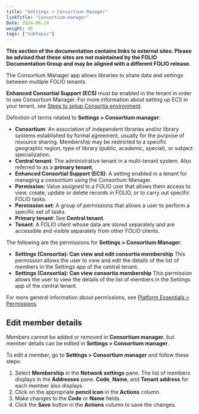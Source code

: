 ```yaml
---
title: "Settings > Consortium Manager"
linkTitle: "Consortium-manager"
Date: 2024-06-24
weight: 45
tags: ["subtopic"]
---
```



**This section of the documentation contains links to external sites. Please be advised that these sites are not maintained by the FOLIO Documentation Group and may be aligned with a different FOLIO release.**


The Consortium Manager app allows libraries to share data and settings between multiple FOLIO tenants. 


**Enhanced Consortial Support (ECS)** must be enabled in the tenant in order to use Consortium Manager. For more information about setting up ECS in your tenant, see [Steps to setup Consortia environment](https://wiki.folio.org/display/FOLIJET/Steps+to+setup+Consortia+env).


Definition of terms related to **Settings \> Consortium manager**:


* **Consortium**: An association of independent libraries and/or library systems established by formal agreement, usually for the purpose of resource sharing. Membership may be restricted to a specific geographic region, type of library (public, academic, special), or subject specialization.
* **Central tenant**: The administrative tenant in a multi-tenant system. Also referred to as a **primary tenant**, 
* **Enhanced Consortial Support (ECS)**: A setting enabled in a tenant for managing a consortium using the Consortium Manager.
* **Permission**: Value assigned to a FOLIO user that allows them access to view, create, update or delete records in FOLIO, or to carry out specific FOLIO tasks.
* **Permission set**: A group of permissions that allows a user to perform a specific set of tasks.
* **Primary tenant**: See **Central tenant**.
* **Tenant**: A FOLIO client whose data are stored separately and are accessible and visible separately from other FOLIO clients. 


The following are the permissions for **Settings \> Consortium Manager**:


* **Settings (Consortia): Can view and edit consortia membership** This permission allows the user to view and edit the details of the list of members in the Settings app of the central tenant.
* **Settings (Consortia): Can view consortia membership** This permission allows the user to view the details of the list of members in the Settings app of the central tenant.

For more general information about permissions, see [Platform Essentials \> Permissions](../../platform-essentials/permissions/).

## Edit member details


Members cannot be added or removed in **Consortium manager**, but member details can be edited in **Settings \> Consortium manager**.


To edit a member, go to **Settings \> Consortium manager** and follow these steps:


1. Select **Membership** in the **Network settings** pane. The list of members displays in the **Addresses** pane. **Code**, **Name**, and **Tenant address** for each member also displays. 
2. Click on the appropriate **pencil icon** in the **Actions** column. 
3. Make changes to the **Code** or **Name** fields. 
4. Click the **Save** button in the **Actions** column to save the changes.
